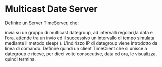 # Multicast Date Server
Definire un Server TimeServer, che:

invia su un gruppo di multicast dategroup, ad intervalli regolari,la data e l’ora.
attende tra un invio ed il successivo un intervallo di tempo simulata mediante il metodo sleep( ).
L’indirizzo IP di dategroup viene introdotto da linea di comando. Definire quindi un client TimeClient che si unisce a dategroup e riceve, per dieci volte consecutive, 
data ed ora, le visualizza, quindi termina.
